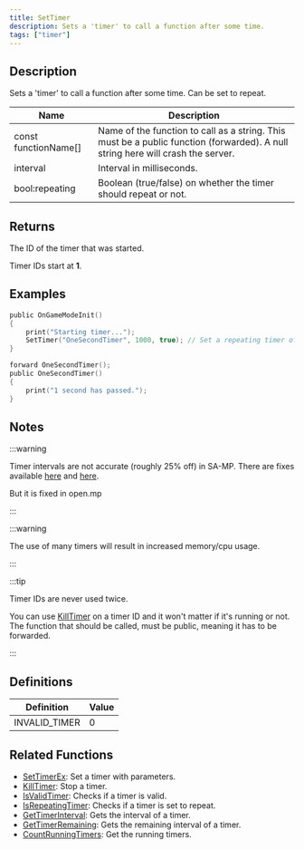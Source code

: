```yaml
---
title: SetTimer
description: Sets a 'timer' to call a function after some time.
tags: ["timer"]
---
```


## Description

Sets a 'timer' to call a function after some time. Can be set to repeat.

| Name                 | Description                                                                                                                     |
| -------------------- | ------------------------------------------------------------------------------------------------------------------------------- |
| const functionName[] | Name of the function to call as a string. This must be a public function (forwarded). A null string here will crash the server. |
| interval             | Interval in milliseconds.                                                                                                       |
| bool:repeating       | Boolean (true/false) on whether the timer should repeat or not.                                                                 |

## Returns

The ID of the timer that was started.

Timer IDs start at **1**.

## Examples

```c
public OnGameModeInit()
{
    print("Starting timer...");
    SetTimer("OneSecondTimer", 1000, true); // Set a repeating timer of 1000 milliseconds (1 second)
}

forward OneSecondTimer();
public OneSecondTimer()
{
    print("1 second has passed.");
}
```

## Notes

:::warning

Timer intervals are not accurate (roughly 25% off) in SA-MP. There are fixes available [here](https://sampforum.blast.hk/showthread.php?tid=289675) and [here](https://sampforum.blast.hk/showthread.php?tid=650736).

But it is fixed in open.mp

:::

:::warning

The use of many timers will result in increased memory/cpu usage.

:::

:::tip

Timer IDs are never used twice.

You can use [KillTimer](KillTimer) on a timer ID and it won't matter if it's running or not. The function that should be called, must be public, meaning it has to be forwarded.

:::

## Definitions

| Definition    | Value |
|---------------|-------|
| INVALID_TIMER | 0     |

## Related Functions

- [SetTimerEx](SetTimerEx): Set a timer with parameters.
- [KillTimer](KillTimer): Stop a timer.
- [IsValidTimer](IsValidTimer): Checks if a timer is valid.
- [IsRepeatingTimer](IsRepeatingTimer): Checks if a timer is set to repeat.
- [GetTimerInterval](GetTimerInterval): Gets the interval of a timer.
- [GetTimerRemaining](GetTimerRemaining): Gets the remaining interval of a timer.
- [CountRunningTimers](CountRunningTimers): Get the running timers.
